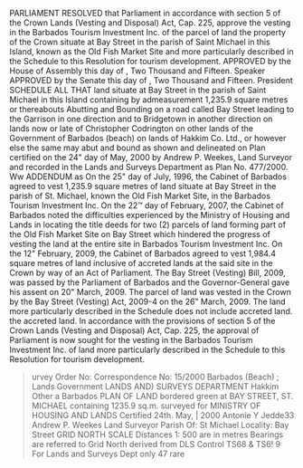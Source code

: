 PARLIAMENT
RESOLVED that Parliament in accordance with section 5 of the Crown Lands (Vesting and Disposal) Act, Cap. 225, approve the vesting in the Barbados Tourism Investment Inc. of the parcel of land the property of the Crown situate at Bay Street in the parish of Saint Michael in this Island, known as the Old Fish Market Site and more particularly described in the Schedule to this Resolution for tourism development.
APPROVED by the House of Assembly this day of , Two Thousand and Fifteen.
Speaker
APPROVED by the Senate this
day of
, Two
Thousand and Fifteen.
President
SCHEDULE
ALL THAT land situate at Bay Street in the parish of Saint Michael in this Island containing by admeasurement 1,235.9 square metres or thereabouts Abutting and Bounding on a road called Bay Street leading to the Garrison in one direction and to Bridgetown in another direction on lands now or late of Christopher Codrington on other lands of the Government of Barbados (beach) on lands of Hakkim Co. Ltd., or however else the same may abut and bound as shown and delineated on Plan certified on the 24" day of May, 2000 by Andrew P. Weekes, Land Surveyor and recorded in the Lands and Surveys Department as Plan No. 477/2000.
Ww
ADDENDUM
as
On the 25" day of July, 1996, the Cabinet of Barbados agreed to vest 1,235.9 square metres of land situate at Bay Street in the parish of St. Michael, known the Old Fish Market Site, in the Barbados Tourism Investment Inc.
On the 22™ day of February, 2007, the Cabinet of Barbados noted the difficulties experienced by the Ministry of Housing and Lands in locating the title deeds for two (2) parcels of land forming part of the Old Fish Market Site on Bay Street which hindered the progress of vesting the land at the entire site in Barbados Tourism Investment Inc.
On the 12" February, 2009, the Cabinet of Barbados agreed to vest 1,984.4 square metres of land inclusive of accreted lands at the said site in the Crown by way of an Act of Parliament. The Bay Street (Vesting) Bill, 2009, was passed by the Parliament of Barbados and the Governor-General gave his assent on 20" March, 2009. The parcel of land was vested in the Crown by the Bay Street (Vesting) Act, 2009-4 on the 26" March, 2009.
The land more particularly described in the Schedule does not include accreted land.
the accreted land.
In accordance with the provisions of section 5 of the Crown Lands (Vesting and Disposal) Act, Cap. 225, the approval of Parliament is now sought for the vesting in the Barbados Tourism Investment Inc. of land more particularly described in the Schedule to this Resolution for tourism development.
>urvey Order No: Correspondence No: 15/2000
Barbados
(Beach)
;
Lands
Government
LANDS AND) SURVEYS DEPARTMENT
Hakkim
Other
a
Barbados
PLAN OF LAND bordered green
at BAY STREET, ST. MICHAEL containing 1235.9 sq.m.
surveyed for MINISTRY OF HOUSING AND LANDS
Certified 24th. May, | 2000 Antonie Y Jedde33 Andrew P. Weekes Land Surveyor
Parish Of: St Michael Locality: Bay Street
GRID NORTH
SCALE Distances 1: 500 are in metres Bearings are referred to Grid North derived from DLS Control TS68 & TS6! 9
For Lands and Surveys Dept only 47 rare
